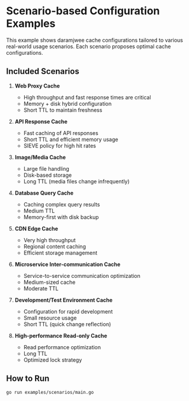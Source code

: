 # Scenario-based Configuration Examples

This example shows daramjwee cache configurations tailored to various real-world usage scenarios. Each scenario proposes optimal cache configurations.

## Included Scenarios

1. **Web Proxy Cache**
   - High throughput and fast response times are critical
   - Memory + disk hybrid configuration
   - Short TTL to maintain freshness

2. **API Response Cache**
   - Fast caching of API responses
   - Short TTL and efficient memory usage
   - SIEVE policy for high hit rates

3. **Image/Media Cache**
   - Large file handling
   - Disk-based storage
   - Long TTL (media files change infrequently)

4. **Database Query Cache**
   - Caching complex query results
   - Medium TTL
   - Memory-first with disk backup

5. **CDN Edge Cache**
   - Very high throughput
   - Regional content caching
   - Efficient storage management

6. **Microservice Inter-communication Cache**
   - Service-to-service communication optimization
   - Medium-sized cache
   - Moderate TTL

7. **Development/Test Environment Cache**
   - Configuration for rapid development
   - Small resource usage
   - Short TTL (quick change reflection)

8. **High-performance Read-only Cache**
   - Read performance optimization
   - Long TTL
   - Optimized lock strategy

## How to Run

```bash
go run examples/scenarios/main.go
```